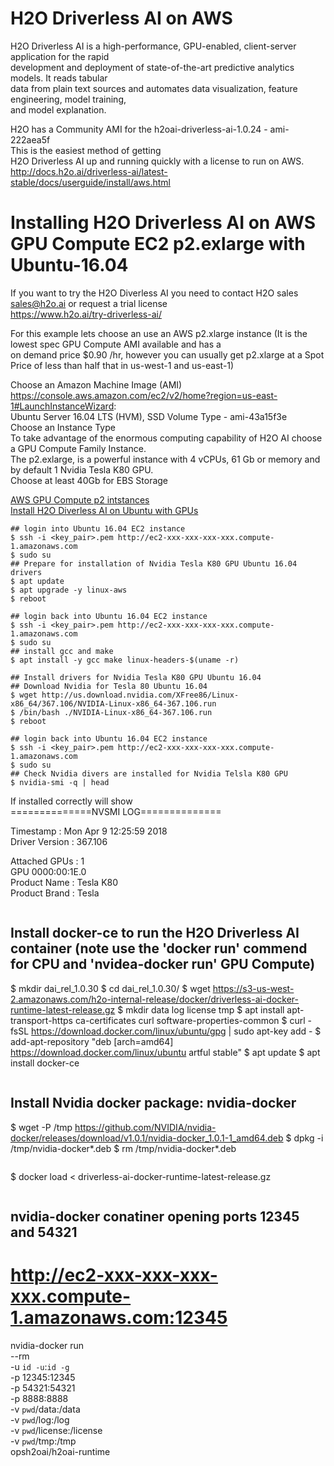 # H2O Driverless AI on AWS
H2O Driverless AI is a high-performance, GPU-enabled, client-server application for the rapid \
development and deployment of state-of-the-art predictive analytics models. It reads tabular \
data from plain text sources and automates data visualization, feature engineering, model training, \
and model explanation.

H2O has a Community AMI for the h2oai-driverless-ai-1.0.24 - ami-222aea5f \
This is the easiest method of getting \
H2O Driverless AI up and running quickly with a license to run on AWS. \
http://docs.h2o.ai/driverless-ai/latest-stable/docs/userguide/install/aws.html

# Installing H2O Driverless AI on AWS GPU Compute EC2 p2.exlarge with Ubuntu-16.04

If you want to try the H2O Diverless AI you need to contact H2O sales sales@h2o.ai or request a trial license \
https://www.h2o.ai/try-driverless-ai/

For this example lets choose an use an AWS p2.xlarge instance (It is the lowest spec GPU Compute AMI available and has a \
on demand price $0.90 /hr, however you can usually get p2.xlarge at a Spot Price of less than half that in us-west-1 and us-east-1)

Choose an Amazon Machine Image (AMI) \
https://console.aws.amazon.com/ec2/v2/home?region=us-east-1#LaunchInstanceWizard: \
Ubuntu Server 16.04 LTS (HVM), SSD Volume Type - ami-43a15f3e \
Choose an Instance Type \
To take advantage of the enormous computing capability of H2O AI choose a GPU Compute Family Instance. \
The p2.exlarge, is a powerful instance with 4 vCPUs, 61 Gb or memory and by default 1 Nvidia Tesla K80 GPU. \
Choose at least 40Gb for EBS Storage

[AWS GPU Compute p2 intstances](https://aws.amazon.com/ec2/instance-types/p2/) \
[Install H2O Diverless AI on Ubuntu with GPUs](http://docs.h2o.ai/driverless-ai/latest-stable/docs/userguide/install/ubuntu.html# )

```
## login into Ubuntu 16.04 EC2 instance
$ ssh -i <key_pair>.pem http://ec2-xxx-xxx-xxx-xxx.compute-1.amazonaws.com
$ sudo su
## Prepare for installation of Nvidia Tesla K80 GPU Ubuntu 16.04 drivers
$ apt update
$ apt upgrade -y linux-aws
$ reboot
```

```
## login back into Ubuntu 16.04 EC2 instance
$ ssh -i <key_pair>.pem http://ec2-xxx-xxx-xxx-xxx.compute-1.amazonaws.com
$ sudo su
## install gcc and make
$ apt install -y gcc make linux-headers-$(uname -r)

## Install drivers for Nvidia Tesla K80 GPU Ubuntu 16.04
## Download Nvidia for Tesla 80 Ubuntu 16.04
$ wget http://us.download.nvidia.com/XFree86/Linux-x86_64/367.106/NVIDIA-Linux-x86_64-367.106.run
$ /bin/bash ./NVIDIA-Linux-x86_64-367.106.run
$ reboot
```

```
## login back into Ubuntu 16.04 EC2 instance
$ ssh -i <key_pair>.pem http://ec2-xxx-xxx-xxx-xxx.compute-1.amazonaws.com
$ sudo su
## Check Nvidia divers are installed for Nvidia Telsla K80 GPU
$ nvidia-smi -q | head
```

If installed correctly will show \
==============NVSMI LOG==============

Timestamp                           : Mon Apr  9 12:25:59 2018 \
Driver Version                      : 367.106

Attached GPUs                       : 1 \
GPU 0000:00:1E.0 \
    Product Name                    : Tesla K80 \
    Product Brand                   : Tesla 

```

```
## Install docker-ce to run the H2O Driverless AI container (note use the 'docker run' commend for CPU and 'nvidea-docker run' GPU Compute)  
$ mkdir dai_rel_1.0.30
$ cd dai_rel_1.0.30/
$ wget https://s3-us-west-2.amazonaws.com/h2o-internal-release/docker/driverless-ai-docker-runtime-latest-release.gz
$ mkdir data log license tmp
$ apt install apt-transport-https ca-certificates curl software-properties-common
$ curl -fsSL https://download.docker.com/linux/ubuntu/gpg | sudo apt-key add -
$ add-apt-repository "deb [arch=amd64] https://download.docker.com/linux/ubuntu artful stable"
$ apt update
$ apt install docker-ce
```

```
## Install Nvidia docker package: nvidia-docker  
$ wget -P /tmp https://github.com/NVIDIA/nvidia-docker/releases/download/v1.0.1/nvidia-docker_1.0.1-1_amd64.deb
$ dpkg -i /tmp/nvidia-docker*.deb
$ rm /tmp/nvidia-docker*.deb
```
```
$ docker load < driverless-ai-docker-runtime-latest-release.gz

```

```
## nvidia-docker conatiner opening ports 12345 and 54321
# http://ec2-xxx-xxx-xxx-xxx.compute-1.amazonaws.com:12345
nvidia-docker run \
    --rm \
    -u `id -u`:`id -g` \
    -p 12345:12345 \
    -p 54321:54321 \
    -p 8888:8888 \
    -v `pwd`/data:/data \
    -v `pwd`/log:/log \
    -v `pwd`/license:/license \
    -v `pwd`/tmp:/tmp \
    opsh2oai/h2oai-runtime
```







